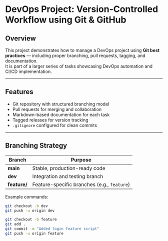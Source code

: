 #  DevOps Project: Version-Controlled Workflow using Git & GitHub

##  Overview
This project demonstrates how to manage a DevOps project using **Git best practices** — including proper branching, pull requests, tagging, and documentation.  
It is part of a larger series of tasks showcasing DevOps automation and CI/CD implementation.

---

##  Features
- Git repository with structured branching model  
- Pull requests for merging and collaboration  
- Markdown-based documentation for each task  
- Tagged releases for version tracking  
- `.gitignore` configured for clean commits  

---

##  Branching Strategy

| Branch | Purpose |
|--------|----------|
| **main** | Stable, production-ready code |
| **dev** | Integration and testing branch |
| **feature/** | Feature-specific branches (e.g., `feature`) |

Example commands:
```bash
git checkout -b dev
git push -u origin dev

git checkout -b feature
git add .
git commit -m "Added login feature script"
git push -u origin feature

